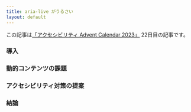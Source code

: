 ```yaml
---
title: aria-live がうるさい
layout: default
---
```


この記事は[「アクセシビリティ Advent Calendar 2023」](https://adventar.org/calendars/8584) 22日目の記事です。

### 導入


### 動的コンテンツの課題


### アクセシビリティ対策の提案


### 結論


<!-- 以下はコンテンツ -->

<div id="advertisement" aria-live="assertive">
</div>

<script>
document.addEventListener('DOMContentLoaded', (event) => {
    const messages = [
        '今すぐダウンロード！あなたのPCを高速化！',
        '限定オファー！無料で豪華ギフトをゲット！'
    ];
    let index = 0;
    const div = document.querySelector('#advertisement');

    setInterval(() => {
        div.textContent = messages[index];
        index = (index + 1) % messages.length;
    }, 10000);
});
</script>

<style>
#advertisement {
   position: fixed;
   bottom: 0;
   z-index: 50;
   background-color: yellow;
}
</style>

